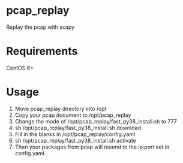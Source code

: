 # pcap_replay
Replay the pcap with scapy

# Requirements
CentOS 6+

# Usage
1. Move pcap_replay directory into /opt  
2. Copy your pcap document to /opt/pcap_replay  
3. Change the mode of /opt/pcap_replay/fast_py38_install.sh to 777  
4. sh /opt/pcap_replay/fast_py38_install.sh download  
5. Fill in the blanks in /opt/pcap_replay/config.yaml  
6. sh /opt/pcap_replay/fast_py38_install.sh activate  
7. Then your packages from pcap will resend to the ip:port set in config.yaml.  
